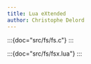 ```yaml
---
title: Lua eXtended
author: Christophe Delord
---
```


:::{doc="src/fs/fs.c"}
:::

:::{doc="src/fs/fsx.lua"}
:::
